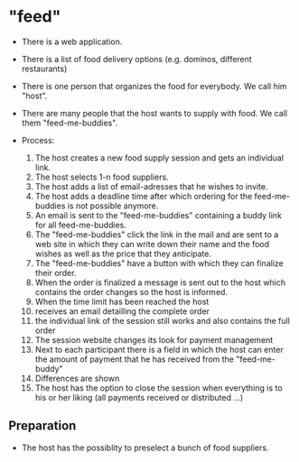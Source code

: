 # "feed"

- There is a web application.

- There is a list of food delivery options (e.g. dominos, different restaurants)

- There is one person that organizes the food for everybody. We call him "host".

- There are many people that the host wants to supply with food. We call them "feed-me-buddies".

- Process:
  1. The host creates a new food supply session and gets an individual link.
  2. The host selects 1-n food suppliers.
  3. The host adds a list of email-adresses that he wishes to invite.
  4. The host adds a deadline time after which ordering for the feed-me-buddies is not possible anymore.
  5. An email is sent to the "feed-me-buddies" containing a buddy link for all feed-me-buddies.
  6. The "feed-me-buddies" click the link in the mail and are sent to a web site in which they can write down their name and the food wishes as well as the price that they anticipate.
  7. The "feed-me-buddies" have a button with which they can finalize their order.
  8. When the order is finalized a message is sent out to the host which contains the order changes so the host is informed.
  9. When the time limit has been reached the host
    1. receives an email detailling the complete order
    2. the individual link of the session still works and also contains the full order
  10. The session website changes its look for payment management
    1. Next to each participant there is a field in which the host can enter the amount of payment that he has received from the "feed-me-buddy"
    2. Differences are shown
    3. The host has the option to close the session when everything is to his or her liking (all payments received or distributed ...)
  
## Preparation

- The host has the possiblity to preselect a bunch of food suppliers.
